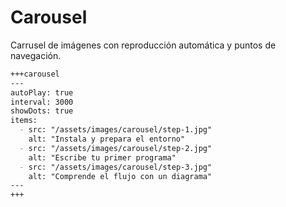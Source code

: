 # Carousel

Carrusel de imágenes con reproducción automática y puntos de navegación.

````markdown
+++carousel
---
autoPlay: true
interval: 3000
showDots: true
items:
  - src: "/assets/images/carousel/step-1.jpg"
    alt: "Instala y prepara el entorno"
  - src: "/assets/images/carousel/step-2.jpg"
    alt: "Escribe tu primer programa"
  - src: "/assets/images/carousel/step-3.jpg"
    alt: "Comprende el flujo con un diagrama"
---
+++
````